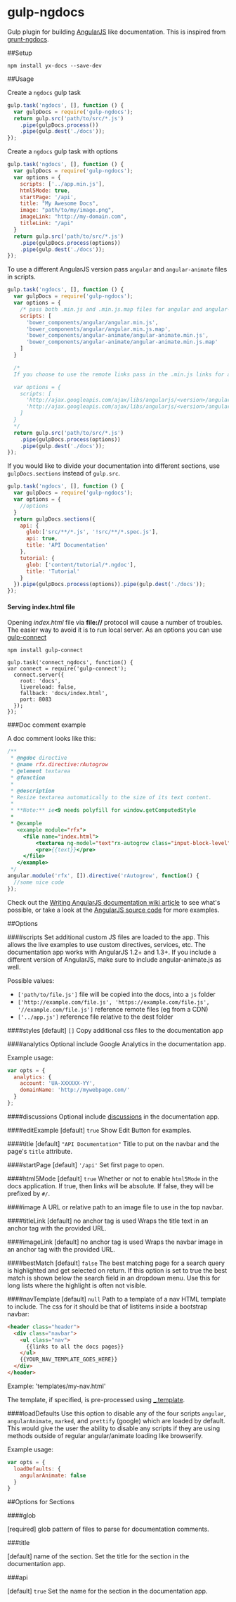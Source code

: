 gulp-ngdocs
===========

Gulp plugin for building [AngularJS](http://docs.angularjs.org) like documentation. This is inspired from [grunt-ngdocs](https://www.npmjs.org/package/grunt-ngdocs).

##Setup

`npm install yx-docs --save-dev`

##Usage

Create a `ngdocs` gulp task

```js
gulp.task('ngdocs', [], function () {
  var gulpDocs = require('gulp-ngdocs');
  return gulp.src('path/to/src/*.js')
    .pipe(gulpDocs.process())
    .pipe(gulp.dest('./docs'));
});
```
Create a `ngdocs` gulp task with options

```js
gulp.task('ngdocs', [], function () {
  var gulpDocs = require('gulp-ngdocs');
  var options = {
    scripts: ['../app.min.js'],
    html5Mode: true,
    startPage: '/api',
    title: "My Awesome Docs",
    image: "path/to/my/image.png",
    imageLink: "http://my-domain.com",
    titleLink: "/api"
  }
  return gulp.src('path/to/src/*.js')
    .pipe(gulpDocs.process(options))
    .pipe(gulp.dest('./docs'));
});
```

To use a different AngularJS version pass `angular` and `angular-animate` files in scripts.

```js
gulp.task('ngdocs', [], function () {
  var gulpDocs = require('gulp-ngdocs');
  var options = {
    /* pass both .min.js and .min.js.map files for angular and angular-animate */
    scripts: [
      'bower_components/angular/angular.min.js',
      'bower_components/angular/angular.min.js.map',
      'bower_components/angular-animate/angular-animate.min.js',
      'bower_components/angular-animate/angular-animate.min.js.map'
    ]
  }

  /*
  If you choose to use the remote links pass in the .min.js links for angular and angular-animate

  var options = {
    scripts: [
      'http://ajax.googleapis.com/ajax/libs/angularjs/<version>/angular.min.js',
      'http://ajax.googleapis.com/ajax/libs/angularjs/<version>/angular-animate.min.js'
    ]
  }
  */
  return gulp.src('path/to/src/*.js')
    .pipe(gulpDocs.process(options))
    .pipe(gulp.dest('./docs'));
});
```

If you would like to divide your documentation into different sections, use `gulpDocs.sections` instead of `gulp.src`.

```js
gulp.task('ngdocs', [], function () {
  var gulpDocs = require('gulp-ngdocs');
  var options = {
    //options
  }
  return gulpDocs.sections({
    api: {
      glob:['src/**/*.js', '!src/**/*.spec.js'],
      api: true,
      title: 'API Documentation'
    },
    tutorial: {
      glob: ['content/tutorial/*.ngdoc'],
      title: 'Tutorial'
    }
  }).pipe(gulpDocs.process(options)).pipe(gulp.dest('./docs'));
});
```
#### Serving index.html file

Opening *index.html* file via **file://** protocol will cause a number of troubles.
The easier way to avoid it is to run local server.
As an options you can use [gulp-connect](https://www.npmjs.com/package/gulp-connect)
```
npm install gulp-connect
```

```
gulp.task('connect_ngdocs', function() {
var connect = require('gulp-connect');
  connect.server({
    root: 'docs',
    livereload: false,
    fallback: 'docs/index.html',
    port: 8083
  });
});
```

###Doc comment example

A doc comment looks like this:
```js
/**
 * @ngdoc directive
 * @name rfx.directive:rAutogrow
 * @element textarea
 * @function
 *
 * @description
 * Resize textarea automatically to the size of its text content.
 *
 * **Note:** ie<9 needs polyfill for window.getComputedStyle
 *
 * @example
   <example module="rfx">
     <file name="index.html">
         <textarea ng-model="text"rx-autogrow class="input-block-level"></textarea>
         <pre>{{text}}</pre>
     </file>
   </example>
 */
angular.module('rfx', []).directive('rAutogrow', function() {
  //some nice code
});
```

Check out the [Writing AngularJS documentation wiki article](https://github.com/angular/angular.js/wiki/Writing-AngularJS-Documentation) to see what's possible,
or take a look at the [AngularJS source code](https://github.com/angular/angular.js/tree/master/src/ng) for more examples.

##Options

####scripts
Set additional custom JS files are loaded to the app. This allows the live examples to use custom directives, services, etc. The documentation app works with AngularJS 1.2+ and 1.3+. If you include a different version of AngularJS, make sure to include angular-animate.js as well.

Possible values:

  - `['path/to/file.js']` file will be copied into the docs, into a `js` folder
  - `['http://example.com/file.js', 'https://example.com/file.js', '//example.com/file.js']` reference remote files (eg from a CDN)
  - `['../app.js']` reference file relative to the dest folder

####styles
[default] `[]`
Copy additional css files to the documentation app

####analytics
Optional include Google Analytics in the documentation app.

Example usage:

```js
var opts = {
  analytics: {
    account: 'UA-XXXXXX-YY',
    domainName: 'http://mywebpage.com/'
  }
};
```

####discussions
Optional include [discussions](http://disqus.com) in the documentation app.

####editExample
[default] `true`
Show Edit Button for examples.

####title
[default] `"API Documentation"`
Title to put on the navbar and the page's `title` attribute.

####startPage
[default] `'/api'`
Set first page to open.

####html5Mode
[default] `true`
Whether or not to enable `html5Mode` in the docs application.  If true, then links will be absolute.  If false, they will be prefixed by `#/`.

####image
A URL or relative path to an image file to use in the top navbar.

####titleLink
[default] no anchor tag is used
Wraps the title text in an anchor tag with the provided URL.

####imageLink
[default] no anchor tag is used
Wraps the navbar image in an anchor tag with the provided URL.

####bestMatch
[default] `false`
The best matching page for a search query is highlighted and get selected on return.
If this option is set to true the best match is shown below the search field in an dropdown menu. Use this for long lists where the highlight is often not visible.

####navTemplate
[default] `null`
Path to a template of a nav HTML template to include.  The css for it
should be that of listitems inside a bootstrap navbar:
```html
<header class="header">
  <div class="navbar">
    <ul class="nav">
      {{links to all the docs pages}}
    </ul>
    {{YOUR_NAV_TEMPLATE_GOES_HERE}}
  </div>
</header>
```
Example: 'templates/my-nav.html'

The template, if specified, is pre-processed using [_.template](http://lodash.com/docs#template).

####loadDefaults
Use this option to disable any of the four scripts `angular`, `angularAnimate`, `marked`, and `prettify` (google) which are loaded by default. This would give the user the ability to disable any scripts if they are using methods outside of regular angular/animate loading like browserify.

Example usage:
```js
var opts = {
  loadDefaults: {
    angularAnimate: false
  }
}
```

##Options for Sections

####glob

[required] glob pattern of files to parse for documentation comments.

###title

[default] name of the section. Set the title for the section in the documentation app.

###api

[default] `true` Set the name for the section in the documentation app.
